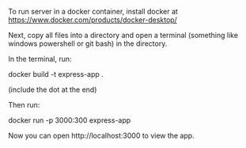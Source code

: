 To run server in a docker container, install docker at https://www.docker.com/products/docker-desktop/

Next, copy all files into a directory and open a terminal (something like windows powershell or git bash) in the directory.

In the terminal, run:

docker build -t express-app .

(include the dot at the end)

Then run:

docker run -p 3000:300 express-app

Now you can open http://localhost:3000 to view the app.

